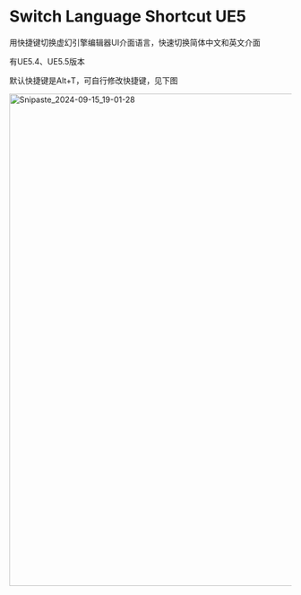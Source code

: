 # Switch Language Shortcut UE5

用快捷键切换虚幻引擎编辑器UI介面语言，快速切换简体中文和英文介面  

有UE5.4、UE5.5版本

默认快捷键是Alt+T，可自行修改快捷键，见下图

<img width="879" alt="Snipaste_2024-09-15_19-01-28" src="https://github.com/user-attachments/assets/2dad9836-a382-44a1-a395-74e8a601a7e2">
